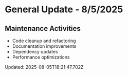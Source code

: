 # General Update - 8/5/2025

## Maintenance Activities

- Code cleanup and refactoring
- Documentation improvements
- Dependency updates
- Performance optimizations

Updated: 2025-08-05T18:21:47.702Z
